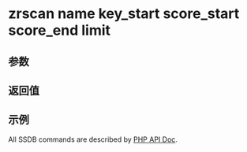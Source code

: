 # zrscan name key_start score_start score_end limit

## 参数

## 返回值

## 示例

All SSDB commands are described by [PHP API Doc](http://ssdb.io/docs/php/).
